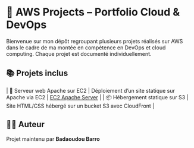 # 🧰 AWS Projects – Portfolio Cloud & DevOps

Bienvenue sur mon dépôt regroupant plusieurs projets réalisés sur AWS dans le cadre de ma montée en compétence en DevOps et cloud computing. Chaque projet est documenté individuellement.

## 📚 Projets inclus

| 🚀 Serveur web Apache sur EC2 | Déploiement d’un site statique sur Apache via EC2 | [EC2 Apache Server](./ec2-intro) |
| 📦 Hébergement statique sur S3 | Site HTML/CSS hébergé sur un bucket S3 avec CloudFront | 

## 🧑‍💻 Auteur

Projet maintenu par **Badaoudou Barro**
